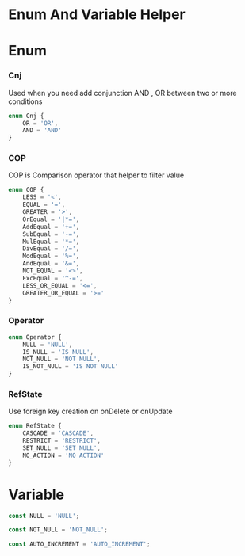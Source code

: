 # Enum And Variable Helper


# Enum

### Cnj

Used when you need add conjunction AND , OR between two or more conditions

```ts
enum Cnj {
    OR = 'OR',
    AND = 'AND'
}
```

### COP

COP is Comparison operator that helper to filter value

```ts
enum COP {
    LESS = '<',
    EQUAL = '=',
    GREATER = '>',
    OrEqual = '|*=',
    AddEqual = '+=',
    SubEqual = '-=',
    MulEqual = '*=',
    DivEqual = '/=',
    ModEqual = '%=',
    AndEqual = '&=',
    NOT_EQUAL = '<>',
    ExcEqual = '^-=',
    LESS_OR_EQUAL = '<=',
    GREATER_OR_EQUAL = '>='
}
```

### Operator

```ts
enum Operator {
    NULL = 'NULL',
    IS_NULL = 'IS NULL',
    NOT_NULL = 'NOT NULL',
    IS_NOT_NULL = 'IS NOT NULL'
}
```

### RefState 

Use foreign key creation on onDelete or onUpdate

```ts
enum RefState {
    CASCADE = 'CASCADE',
    RESTRICT = 'RESTRICT',
    SET_NULL = 'SET NULL',
    NO_ACTION = 'NO ACTION'
}
```

# Variable

```ts
const NULL = 'NULL';

const NOT_NULL = 'NOT_NULL';

const AUTO_INCREMENT = 'AUTO_INCREMENT';
```